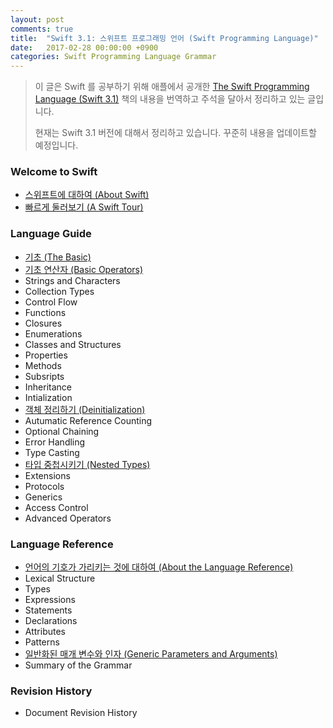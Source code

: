 ```yaml
---
layout: post
comments: true
title:  "Swift 3.1: 스위프트 프로그래밍 언어 (Swift Programming Language)"
date:   2017-02-28 00:00:00 +0900
categories: Swift Programming Language Grammar
---
```


> 이 글은 Swift 를 공부하기 위해 애플에서 공개한 [The Swift Programming Language (Swift 3.1)](https://developer.apple.com/library/prerelease/content/documentation/Swift/Conceptual/Swift_Programming_Language/) 책의 내용을 번역하고 주석을 달아서 정리하고 있는 글입니다. 
> 
> 현재는 Swift 3.1 버전에 대해서 정리하고 있습니다. 꾸준히 내용을 업데이트할 예정입니다.

### Welcome to Swift

* [스위프트에 대하여 (About Swift)](http://xho95.github.io/swift/language/grammar/about/2017/03/02/About-Swift.html)
* [빠르게 둘러보기 (A Swift Tour)](http://xho95.github.io/swift/language/grammar/tour/2016/04/17/A-Swift-Tour.html)

### Language Guide

* [기초 (The Basic)](http://xho95.github.io/swift/language/grammar/basic/2016/04/24/The-Basics.html)
* [기초 연산자 (Basic Operators)](http://xho95.github.io/swift/language/grammar/basic/operators/2016/04/27/Basic-Operators.html)
* Strings and Characters
* Collection Types
* Control Flow
* Functions
* Closures
* Enumerations
* Classes and Structures
* Properties
* Methods
* Subsripts
* Inheritance
* Intialization
* [객체 정리하기 (Deinitialization)](http://xho95.github.io/swift/language/grammar/deinitialization/2017/03/02/Deinitialization.html)
* Autumatic Reference Counting
* Optional Chaining
* Error Handling
* Type Casting
* [타입 중첩시키기 (Nested Types)](http://xho95.github.io/swift/language/grammar/nested/2017/03/02/Nested-Types.html)
* Extensions
* Protocols
* Generics
* Access Control
* Advanced Operators

### Language Reference

* [언어의 기호가 가리키는 것에 대하여 (About the Language Reference)](http://xho95.github.io/swift/language/grammar/about/reference/2017/03/13/About-the-Language-Reference.html)
* Lexical Structure
* Types
* Expressions
* Statements
* Declarations
* Attributes
* Patterns
* [일반화된 매개 변수와 인자 (Generic Parameters and Arguments)](http://xho95.github.io/swift/language/grammar/generic/parameters/arguments/2017/03/15/Generic-Parameters-and-Arguments.html)
* Summary of the Grammar

### Revision History

* Document Revision History
